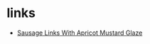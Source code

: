 # links

 * [Sausage Links With Apricot Mustard Glaze](index/s/sausage-links-with-apricot-mustard-glaze-105979.json)
